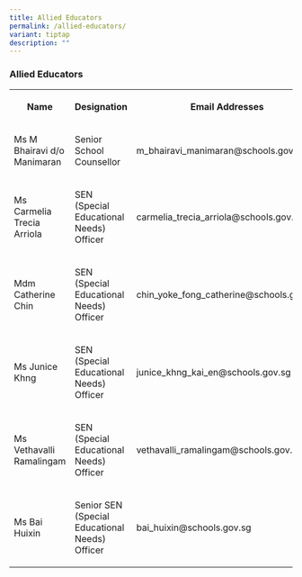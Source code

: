```yaml
---
title: Allied Educators
permalink: /allied-educators/
variant: tiptap
description: ""
---
```

<h3>Allied Educators</h3>
<table style="minWidth: 75px">
<colgroup>
<col>
<col>
<col>
</colgroup>
<tbody>
<tr>
<th rowspan="1" colspan="1">
<p>Name</p>
</th>
<th rowspan="1" colspan="1">
<p>Designation</p>
</th>
<th rowspan="1" colspan="1">
<p>Email Addresses</p>
</th>
</tr>
<tr>
<td rowspan="1" colspan="1">
<p>Ms M Bhairavi d/o Manimaran</p>
</td>
<td rowspan="1" colspan="1">
<p>Senior School Counsellor</p>
</td>
<td rowspan="1" colspan="1">
<p>m_bhairavi_manimaran@schools.gov.sg</p>
</td>
</tr>
<tr>
<td rowspan="1" colspan="1">
<p>Ms Carmelia Trecia Arriola</p>
</td>
<td rowspan="1" colspan="1">
<p>SEN (Special Educational Needs) Officer</p>
</td>
<td rowspan="1" colspan="1">
<p>carmelia_trecia_arriola@schools.gov.sg</p>
</td>
</tr>
<tr>
<td rowspan="1" colspan="1">
<p>Mdm Catherine Chin</p>
</td>
<td rowspan="1" colspan="1">
<p>SEN (Special Educational Needs) Officer</p>
</td>
<td rowspan="1" colspan="1">
<p>chin_yoke_fong_catherine@schools.gov.sg</p>
</td>
</tr>
<tr>
<td rowspan="1" colspan="1">
<p>Ms Junice Khng</p>
</td>
<td rowspan="1" colspan="1">
<p>SEN (Special Educational Needs) Officer</p>
</td>
<td rowspan="1" colspan="1">
<p>junice_khng_kai_en@schools.gov.sg</p>
</td>
</tr>
<tr>
<td rowspan="1" colspan="1">
<p>Ms Vethavalli Ramalingam</p>
</td>
<td rowspan="1" colspan="1">
<p>SEN (Special Educational Needs) Officer</p>
</td>
<td rowspan="1" colspan="1">
<p>vethavalli_ramalingam@schools.gov.sg</p>
</td>
</tr>
<tr>
<td rowspan="1" colspan="1">
<p>Ms Bai Huixin</p>
</td>
<td rowspan="1" colspan="1">
<p>Senior SEN (Special Educational Needs) Officer</p>
</td>
<td rowspan="1" colspan="1">
<p>bai_huixin@schools.gov.sg</p>
</td>
</tr>
</tbody>
</table>
<p></p>